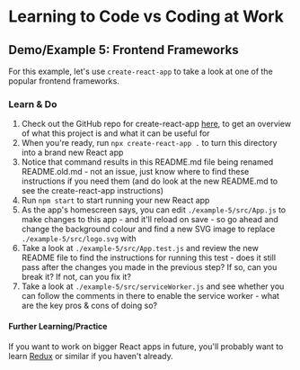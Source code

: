 # Learning to Code vs Coding at Work

## Demo/Example 5: Frontend Frameworks

For this example, let's use `create-react-app` to take a look at one of the popular frontend frameworks.

### Learn & Do

1. Check out the GitHub repo for create-react-app [here](https://github.com/facebook/create-react-app), to get an overview of what this project is and what it can be useful for
2. When you're ready, run `npx create-react-app .` to turn this directory into a brand new React app
3. Notice that command results in this README.md file being renamed README.old.md - not an issue, just know where to find these instructions if you need them (and do look at the new README.md to see the create-react-app instructions)
4. Run `npm start` to start running your new React app
5. As the app's homescreen says, you can edit `./example-5/src/App.js` to make changes to this app - and it'll reload on save - so go ahead and change the background colour and find a new SVG image to replace `./example-5/src/logo.svg` with
6. Take a look at `./example-5/src/App.test.js` and review the new README file to find the instructions for running this test - does it still pass after the changes you made in the previous step? If so, can you break it? If not, can you fix it?
7. Take a look at `./example-5/src/serviceWorker.js` and see whether you can follow the comments in there to enable the service worker - what are the key pros & cons of doing so?

#### Further Learning/Practice

If you want to work on bigger React apps in future, you'll probably want to learn [Redux](https://redux.js.org/introduction/getting-started) or similar if you haven't already.
